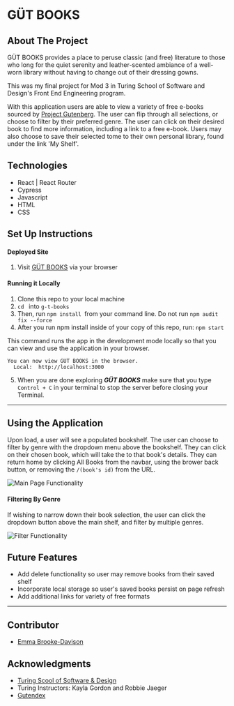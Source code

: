 # GÜT BOOKS

## About The Project
GÜT  BOOKS provides a place to peruse classic (and free) literature to those who long for the quiet serenity and leather-scented ambiance of a well-worn library without having to change out of their dressing gowns. 

This was my final project for Mod 3 in Turing School of Software and Design's Front End Engineering program. 


With this application users are able to view a variety of free e-books sourced by [Project Gutenberg](https://www.gutenberg.org/). The user can flip through all selections, or choose to filter by their preferred genre. The user can click on their desired book to find more information, including a link to a free e-book. Users may also choose to save their selected tome to their own personal library, found under the link 'My Shelf'. 

## Technologies
* React | React Router
* Cypress
* Javascript
* HTML
* CSS

## Set Up Instructions
#### Deployed Site
1. Visit [GÜT BOOKS](https://g-t-books.herokuapp.com/) via your browser

#### Running it Locally
1. Clone this repo to your local machine
2. `cd ` into `g-t-books`
3. Then, run `npm install `from your command line. Do not run `npm audit fix --force`
4. After you run npm install inside of your copy of this repo, run:
`npm start`

This command runs the app in the development mode locally so that you can view and use the application in your browser.
```
You can now view GÜT BOOKS in the browser.
  Local:  http://localhost:3000
```

5. When you are done exploring _**GÜT BOOKS**_ make sure that you type `Control + C` in your terminal to stop the server before closing your Terminal.
---

## Using the Application
Upon load, a user will see a populated bookshelf. The user can choose to filter by genre with the dropdown menu above the bookshelf. They can click on their chosen book, which will take the to that book's details. They can return home by clicking All Books from the navbar, using the brower back button, or removing the `/(book's id)` from the URL.

![Main Page Functionality](https://user-images.githubusercontent.com/93603551/173256292-f4def0d0-d695-4c22-b76c-677b46e218bb.gif)

#### Filtering By Genre
If wishing to narrow down their book selection, the user can click the dropdown button above the main shelf, and filter by multiple genres. 

![Filter Functionality](https://user-images.githubusercontent.com/93603551/173256375-4607994d-a942-4d1c-bf23-faaa973fed4a.gif)

## Future Features
* Add delete functionality so user may remove books from their saved shelf
* Incorporate local storage so user's saved books persist on page refresh 
* Add additional links for variety of free formats 

----
## Contributor
- [Emma Brooke-Davison](https://github.com/emmacbd)


## Acknowledgments

* [Turing Scool of Software & Design](https://turing.edu/)
* Turing Instructors: Kayla Gordon and Robbie Jaeger
* [Gutendex](https://gutendex.com/)
